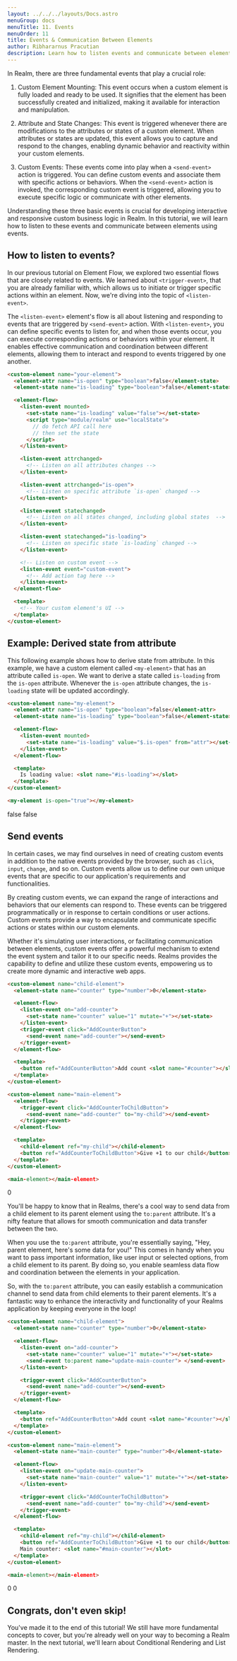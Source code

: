 ```yaml
---
layout: ../../../layouts/Docs.astro
menuGroup: docs
menuTitle: 11. Events
menuOrder: 11
title: Events & Communication Between Elements
author: Ribhararnus Pracutian
description: Learn how to listen events and communicate between elements using events.
---
```


In Realm, there are three fundamental events that play a crucial role:

1. Custom Element Mounting: This event occurs when a custom element is fully loaded and ready to be used. It signifies that the element has been successfully created and initialized, making it available for interaction and manipulation.

2. Attribute and State Changes: This event is triggered whenever there are modifications to the attributes or states of a custom element. When attributes or states are updated, this event allows you to capture and respond to the changes, enabling dynamic behavior and reactivity within your custom elements.

3. Custom Events: These events come into play when a `<send-event>` action is triggered. You can define custom events and associate them with specific actions or behaviors. When the `<send-event>` action is invoked, the corresponding custom event is triggered, allowing you to execute specific logic or communicate with other elements.

Understanding these three basic events is crucial for developing interactive and responsive custom business logic in Realm. In this tutorial, we will learn how to listen to these events and communicate between elements using events.

## How to listen to events?

In our previous tutorial on <anchor-link href="/docs/learn/flow">Element Flow</anchor-link>, we explored two essential flows that are closely related to events. We learned about `<trigger-event>`, that you are already familiar with, which allows us to initiate or trigger specific actions within an element. Now, we're diving into the topic of `<listen-event>`.

The `<listen-event>` element's flow is all about listening and responding to events that are triggered by `<send-event>` action. With `<listen-event>`, you can define specific events to listen for, and when those events occur, you can execute corresponding actions or behaviors within your element. It enables effective communication and coordination between different elements, allowing them to interact and respond to events triggered by one another.

```html
<custom-element name="your-element">
  <element-attr name="is-open" type="boolean">false</element-state>
  <element-state name="is-loading" type="boolean">false</element-state>

  <element-flow>
    <listen-event mounted>
      <set-state name="is-loading" value="false"></set-state>
      <script type="module/realm" use="localState">
        // do fetch API call here
        // then set the state
      </script>
    </listen-event>

    <listen-event attrchanged>
      <!-- Listen on all attributes changes -->
    </listen-event>

    <listen-event attrchanged="is-open">
      <!-- Listen on specific attribute `is-open` changed -->
    </listen-event>

    <listen-event statechanged>
      <!-- Listen on all states changed, including global states  -->
    </listen-event>

    <listen-event statechanged="is-loading">
      <!-- Listen on specific state `is-loading` changed -->
    </listen-event>

    <!-- Listen on custom event -->
    <listen-event event="custom-event">
      <!-- Add action tag here -->
    </listen-event>
  </element-flow>

  <template>
    <!-- Your custom element's UI -->
  </template>
</custom-element>
```

## Example: Derived state from attribute

This following example shows how to derive state from attribute. In this example, we have a custom element called `<my-element>` that has an attribute called `is-open`. We want to derive a state called `is-loading` from the `is-open` attribute. Whenever the `is-open` attribute changes, the `is-loading` state will be updated accordingly.

```html
<custom-element name="my-element">
  <element-attr name="is-open" type="boolean">false</element-attr>
  <element-state name="is-loading" type="boolean">false</element-state>

  <element-flow>
    <listen-event mounted>
      <set-state name="is-loading" value="$.is-open" from="attr"></set-state>
    </listen-event>
  </element-flow>

  <template>
    Is loading value: <slot name="#is-loading"></slot>
  </template>
</custom-element>

<my-element is-open="true"></my-element>
```

<custom-element name="my-element">
  <element-attr name="is-open" type="boolean">false</element-attr>
  <element-state name="is-loading" type="boolean">false</element-state>

  <element-flow>
    <listen-event mounted>
      <set-state name="is-loading" value="$.is-open" from="attr"></set-state>
    </listen-event>
  </element-flow>

  <template>
    Is loading value: <slot name="#is-loading"></slot>
  </template>
</custom-element>

<realm-demo>
  <my-element is-open="true"></my-element>
</realm-demo>

## Send events

In certain cases, we may find ourselves in need of creating custom events in addition to the native events provided by the browser, such as `click`, `input`, `change`, and so on. Custom events allow us to define our own unique events that are specific to our application's requirements and functionalities.

By creating custom events, we can expand the range of interactions and behaviors that our elements can respond to. These events can be triggered programmatically or in response to certain conditions or user actions. Custom events provide a way to encapsulate and communicate specific actions or states within our custom elements.

Whether it's simulating user interactions, or facilitating communication between elements, custom events offer a powerful mechanism to extend the event system and tailor it to our specific needs. Realms provides the capability to define and utilize these custom events, empowering us to create more dynamic and interactive web apps.

```html
<custom-element name="child-element">
  <element-state name="counter" type="number">0</element-state>

  <element-flow>
    <listen-event on="add-counter">
      <set-state name="counter" value="1" mutate="+"></set-state>
    </listen-event>
    <trigger-event click="AddCounterButton">
      <send-event name="add-counter"></send-event>
    </trigger-event>
  </element-flow>

  <template>
    <button ref="AddCounterButton">Add count <slot name="#counter"></slot>
  </template>
</custom-element>

<custom-element name="main-element">
  <element-flow>
    <trigger-event click="AddCounterToChildButton">
      <send-event name="add-counter" to="my-child"></send-event>
    </trigger-event>
  </element-flow>

  <template>
    <child-element ref="my-child"></child-element>
    <button ref="AddCounterToChildButton">Give +1 to our child</button>
  </template>
</custom-element>

<main-element></main-element>
```

<custom-element name="child-element">
  <element-state name="counter" type="number">0</element-state>

  <element-flow>
    <listen-event on="add-counter">
      <set-state name="counter" value="1" mutate="+"></set-state>
    </listen-event>
    <trigger-event click="AddCounterButton">
      <send-event name="add-counter"></send-event>
    </trigger-event>
  </element-flow>

  <template>
    <button ref="AddCounterButton">Add count <slot name="#counter"></slot>
  </template>
</custom-element>

<custom-element name="main-element">
  <element-flow>
    <trigger-event click="AddCounterToChildButton">
      <send-event name="add-counter" to="my-child"></send-event>
    </trigger-event>
  </element-flow>

  <template>
    <child-element ref="my-child"></child-element>
    <button ref="AddCounterToChildButton">Give +1 to our child</button>
  </template>
</custom-element>

<realm-demo>
  <main-element></main-element>
</realm-demo>

You'll be happy to know that in Realms, there's a cool way to send data from a child element to its parent element using the `to:parent` attribute. It's a nifty feature that allows for smooth communication and data transfer between the two.

When you use the `to:parent` attribute, you're essentially saying, "Hey, parent element, here's some data for you!" This comes in handy when you want to pass important information, like user input or selected options, from a child element to its parent. By doing so, you enable seamless data flow and coordination between the elements in your application.

So, with the `to:parent` attribute, you can easily establish a communication channel to send data from child elements to their parent elements. It's a fantastic way to enhance the interactivity and functionality of your Realms application by keeping everyone in the loop!

```html
<custom-element name="child-element">
  <element-state name="counter" type="number">0</element-state>

  <element-flow>
    <listen-event on="add-counter">
      <set-state name="counter" value="1" mutate="+"></set-state>
      <send-event to:parent name="update-main-counter"> </send-event>
    </listen-event>

    <trigger-event click="AddCounterButton">
      <send-event name="add-counter"></send-event>
    </trigger-event>
  </element-flow>

  <template>
    <button ref="AddCounterButton">Add count <slot name="#counter"></slot>
  </template>
</custom-element>

<custom-element name="main-element">
  <element-state name="main-counter" type="number">0</element-state>

  <element-flow>
    <listen-event on="update-main-counter">
      <set-state name="main-counter" value="1" mutate="+"></set-state>
    </listen-event>

    <trigger-event click="AddCounterToChildButton">
      <send-event name="add-counter" to="my-child"></send-event>
    </trigger-event>
  </element-flow>

  <template>
    <child-element ref="my-child"></child-element>
    <button ref="AddCounterToChildButton">Give +1 to our child</button>
    Main counter: <slot name="#main-counter"></slot>
  </template>
</custom-element>

<main-element></main-element>
```

<custom-element name="child-element-2">
  <element-state name="counter" type="number">0</element-state>

  <element-flow>
    <listen-event on="add-counter">
      <set-state name="counter" value="1" mutate="+"></set-state>
      <send-event to:parent name="update-main-counter"> </send-event>
    </listen-event>
    <trigger-event click="AddCounterButton">
      <send-event name="add-counter"></send-event>
    </trigger-event>
  </element-flow>

  <template>
    <button ref="AddCounterButton">Add count <slot name="#counter"></slot>
  </template>
</custom-element>

<custom-element name="main-element-2">
  <element-state name="main-counter" type="number">0</element-state>

  <element-flow>
    <listen-event on="update-main-counter">
      <set-state name="main-counter" value="1" mutate="+"></set-state>
    </listen-event>
    <trigger-event click="AddCounterToChildButton">
      <send-event name="add-counter" to="my-child"></send-event>
    </trigger-event>
  </element-flow>

  <template>
    <child-element-2 ref="my-child"></child-element-2>
    <button ref="AddCounterToChildButton">Give +1 to our child</button>
    Main counter: <slot name="#main-counter"></slot>
  </template>
</custom-element>

<realm-demo>
  <main-element-2></main-element-2>
</realm-demo>

## Congrats, don't even skip!

You've made it to the end of this tutorial! We still have more fundamental concepts to cover, but you're already well on your way to becoming a Realm master. In the next tutorial, we'll learn about <anchor-link href="/docs/learn/conditional-rendering">Conditional Rendering</anchor-link> and <anchor-link href="/docs/learn/list-rendering">List Rendering</anchor-link>.
